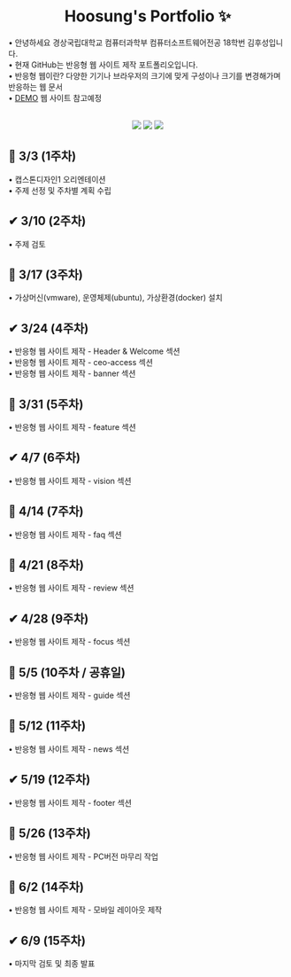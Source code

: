 <p align="center">
  <h1 align="center"> Hoosung's Portfolio ✨</h1>

  <p align="left">
  • 안녕하세요 경상국립대학교 컴퓨터과학부 컴퓨터소프트웨어전공 18학번 김후성입니다. <br/>
  • 현재 GitHub는 반응형 웹 사이트 제작 포트폴리오입니다. <br/> 
  • 반응형 웹이란? 다양한 기기나 브라우저의 크기에 맞게 구성이나 크기를 변경해가며 반응하는 웹 문서 <br/>
  • <a href="https://congchu.github.io/web-porfolio/">DEMO</a> 웹 사이트 참고예정 <br/>
  
  <p align="center">
    <br/>
    <img src="https://img.shields.io/badge/-HTML5-05122A?style=flat&logo=HTML5&logoColor=FF4040"/>
    <img src="https://img.shields.io/badge/-CSS3-05122A?style=flat&logo=CSS3&logoColor=3D567C"/>
    <img src="https://img.shields.io/badge/-JavaScript-05122A?style=flat&logo=JavaScript&logoColor=FFFF99"/>
 
  <br/>
  
<p align="center">
  <h2 align="left"> 🚩 3/3 (1주차) </h2>
  <p align="left">
  • 캡스톤디자인1 오리엔테이션<br/>
  • 주제 선정 및 주차별 계획 수립<br/> 
  
<p align="center">
  <h2 align="left"> ✔ 3/10 (2주차) </h2>
  <p align="left">
  • 주제 검토
  <br/>
  
<p align="center">
  <h2 align="left"> 🚩 3/17 (3주차) </h2>
  <p align="left">
  • 가상머신(vmware), 운영체제(ubuntu), 가상환경(docker) 설치
  <br/>
  
<p align="center">
  <h2 align="left"> ✔ 3/24 (4주차) </h2>
  <p align="left">
  • 반응형 웹 사이트 제작 - Header & Welcome 섹션<br/>
  • 반응형 웹 사이트 제작 - ceo-access 섹션<br/>
  • 반응형 웹 사이트 제작 - banner 섹션<br/>
  
<p align="center">
  <h2 align="left"> 🚩 3/31 (5주차) </h2>  
  <p align="left">
  • 반응형 웹 사이트 제작 - feature 섹션<br/>
  
<p align="center">
  <h2 align="left"> ✔ 4/7 (6주차) </h2>  
  <p align="left">
  • 반응형 웹 사이트 제작 - vision 섹션<br/>
  
<p align="center">
  <h2 align="left"> 🚩 4/14 (7주차) </h2>  
  <p align="left">
  • 반응형 웹 사이트 제작 - faq 섹션<br/>
  
<p align="center">
  <h2 align="left"> 🚩 4/21 (8주차) </h2>  
  <p align="left">
  • 반응형 웹 사이트 제작 - review 섹션<br/>
  
<p align="center">
  <h2 align="left"> ✔ 4/28 (9주차) </h2>  
  <p align="left">
  • 반응형 웹 사이트 제작 - focus 섹션<br/>
  
<p align="center">
  <h2 align="left"> 🚩 5/5 (10주차 / 공휴일) </h2>  
  <p align="left">
  • 반응형 웹 사이트 제작 - guide 섹션<br/>
  
<p align="center">
  <h2 align="left"> 🚩 5/12 (11주차) </h2>  
  <p align="left">
  • 반응형 웹 사이트 제작 - news 섹션<br/>
  
<p align="center">
  <h2 align="left"> ✔ 5/19 (12주차) </h2>  
  <p align="left">
  • 반응형 웹 사이트 제작 - footer 섹션<br/>
  
<p align="center">
  <h2 align="left"> 🚩 5/26 (13주차) </h2>  
  <p align="left">
  • 반응형 웹 사이트 제작 - PC버전 마무리 작업<br/>
  
<p align="center">
  <h2 align="left"> 🚩 6/2 (14주차) </h2>  
  <p align="left">
  • 반응형 웹 사이트 제작 - 모바일 레이아웃 제작<br/>
  
<p align="center">
  <h2 align="left"> ✔ 6/9 (15주차) </h2>  
  <p align="left">
  • 마지막 검토 및 최종 발표<br/>

